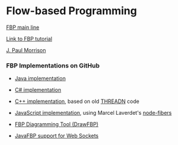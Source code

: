 # Flow-based Programming


[FBP main line](https://jpaulm.github.io/fbp/index.shtml)

[Link to FBP tutorial](https://github.com/jpaulm/fbp-tutorial-filter-file/blob/master/README.md) 

[J. Paul Morrison](https://jpaulm.github.io/index.shtml)

### FBP Implementations on GitHub

- [Java implementation](https://github.com/jpaulm/javafbp/blob/master/README.md)

- [C# implementation](https://github.com/jpaulm/csharpfbp/blob/master/README.md)

- [C++ implementation](https://github.com/jpaulm/cppfbp/blob/master/README.md), based on old [THREADN](https://github.com/jpaulm/threadn/blob/master/README.md) code

- [JavaScript implementation](https://github.com/jpaulm/jsfbp/blob/master/README.md), using Marcel Laverdet's [node-fibers](https://github.com/laverdet/node-fibers)

- [FBP Diagramming Tool (DrawFBP)](https://github.com/jpaulm/drawfbp/blob/master/README.md)

- [JavaFBP support for Web Sockets](https://github.com/jpaulm/javafbp-websockets/blob/master/README.md)
